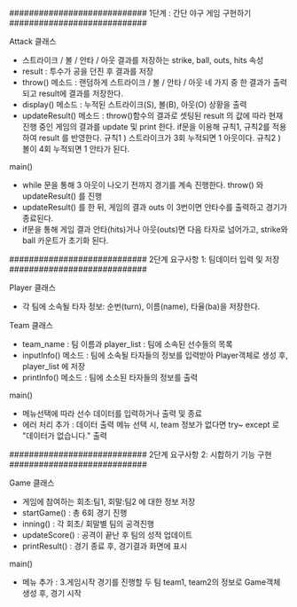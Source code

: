 ############################
 1단계 : 간단 야구 게임 구현하기
############################

Attack 클래스
 - 스트라이크 / 볼 / 안타 / 아웃 결과를 저장하는 strike, ball, outs, hits 속성
 - result : 투수가 공을 던진 후 결과를 저장
 - throw() 메소드 : 랜덤하게 스트라이크 / 볼 / 안타 / 아웃 네 가지 중 한 결과가 출력되고 result에 결과를 저장한다.
 - display() 메소드 : 누적된 스트라이크(S), 볼(B), 아웃(O) 상황을 출력
 - updateResult() 메소드 : throw()함수의 결과로 셋팅된 result 의 값에 따라 현재 진행 중인 게임의 결과를 update 및 print 한다.
  if문을 이용해 규칙1, 규칙2를 적용하여 result 를 반영한다.
  규칙1 ) 스트라이크가 3회 누적되면 1 아웃이다.
  규칙2 ) 볼이 4회 누적되면 1 안타가 된다.

main()
 - while 문을 통해 3 아웃이 나오기 전까지 경기를 계속 진행한다.
  throw() 와 updateResult() 를 진행
 - updateResult() 를 한 뒤, 게임의 결과 outs 이 3번이면 안타수를 출력하고 경기가 종료된다.
 - if문을 통해 게임 결과 안타(hits)거나 아웃(outs)면 다음 타자로 넘어가고, strike와 ball 카운트가 초기화 된다.


############################
 2단계 요구사항 1: 팀데이터 입력 및 저장
############################

Player 클래스
 - 각 팀에 소속될 타자 정보: 순번(turn), 이름(name), 타율(ba)을 저장한다.

Team 클래스
 - team_name : 팀 이름과 player_list : 팀에 소속된 선수들의 목록
 - inputInfo() 메소드 : 팀에 소속될 타자들의 정보를 입력받아 Player객체로 생성 후, player_list 에 저장
 - printInfo() 메소드 : 팀에 소소된 타자들의 정보를 출력

main()
 - 메뉴선택에 따라 선수 데이터를 입력하거나 출력 및 종료
 - 에러 처리 추가 : 데이터 출력 메뉴 선택 시, team 정보가 없다면 try~ except 로 "데이터가 없습니다." 출력



############################
 2단계 요구사항 2: 시합하기 기능 구현
############################

Game 클래스
 - 게임에 참여하는 회초:팀1, 회말:팀2 에 대한 정보 저장
 - startGame() : 총 6회  경기 진행
 - inning() : 각 회초/ 회말별 팀의 공격진행
 - updateScore() : 공격이 끝난 후 팀의 성적 업데이트
 - printResult() : 경기 종료 후, 경기결과 화면에 표시

main()
 - 메뉴 추가 : 3.게임시작
  경기를 진행할 두 팀 team1, team2의 정보로 Game객체 생성 후, 경기 시작
